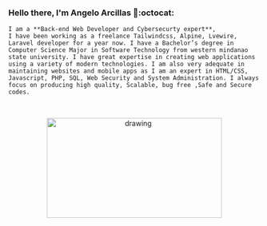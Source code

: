 ### Hello there, I'm Angelo Arcillas 👋:octocat:

```
I am a **Back-end Web Developer and Cybersecurty expert**, 
I have been working as a freelance Tailwindcss, Alpine, Lvewire, 
Laravel developer for a year now. I have a Bachelor’s degree in 
Computer Science Major in Software Technology from western mindanao 
state university. I have great expertise in creating web applications 
using a variety of modern technologies. I am also very adequate in 
maintaining websites and mobile apps as I am an expert in HTML/CSS, 
Javascript, PHP, SQL, Web Security and System Administration. I always 
focus on producing high quality, Scalable, bug free ,Safe and Secure codes.
```

<br>

<p align="center">
  <img src="https://octodex.github.com/images/nyantocat.gif" alt="drawing" width="350" height="200"/>
</p>
